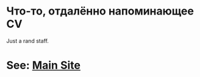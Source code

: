 # Что-то, отдалённо напоминающее CV
Just a rand staff.

<h1>See: <a href="https://artematrr.github.io/My_First_Resume/">Main Site</a> </h1> 
